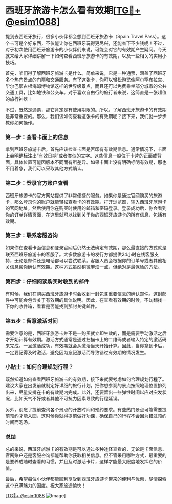 # 西班牙旅游卡怎么看有效期[[TG💪+ @esim1088](https://t.me/s/esim1088)]

提到去西班牙旅行，很多小伙伴都会想到西班牙旅游卡（Spain Travel Pass）。这个卡可是个好东西，不仅能让你在西班牙玩得更尽兴，还能省下不少钱呢！不过，对于初次使用西班牙旅游卡的小伙伴们来说，可能会对它的有效期产生疑问。今天就来给大家详细讲解一下如何查看西班牙旅游卡的有效期，以及一些相关的实用小技巧。

首先，咱们得了解西班牙旅游卡是什么。简单来说，它是一种通票，涵盖了西班牙多个热门景点的门票和交通服务。有了这张卡，你可以轻松游览像阿尔罕布拉宫、毕尔巴鄂古根海姆博物馆这样的世界级景点，而且还可以免费乘坐部分城市的公共交通工具，比如地铁和公交车。对于喜欢自由行的旅行者来说，这简直是一张超值的旅行神器！

不过，既然是通票，那它肯定是有使用期限的。所以，了解西班牙旅游卡的有效期是非常重要的。那么，我们该如何查看这张卡的有效期呢？接下来，我们就一步步教你如何操作。

### **第一步：查看卡面上的信息**

拿到西班牙旅游卡后，首先应该检查卡面是否印有有效期信息。通常情况下，卡面上会明确标注出“有效日期”或者类似的文字。这些信息一般位于卡片的正面或背面，具体位置可能因版本不同而有所差异。如果卡面上没有明确标明有效期，那也不用着急，我们可以采取其他方式确认。

### **第二步：登录官方账户查看**

西班牙旅游卡的官方网站提供了非常便捷的服务。如果你是通过官网购买的旅游卡，那么登录你的账户就能轻松查看卡的有效期。打开浏览器，输入西班牙旅游卡的官网地址，然后使用你在购买时使用的邮箱和密码登录。登录成功后，你会看到你的订单详情页面，在这里就可以找到关于你的西班牙旅游卡的所有信息，包括有效期。

### **第三步：联系客服咨询**

如果你在查看卡面信息和登录官网后仍然无法确定有效期，那么最直接的方式就是联系西班牙旅游卡的客服了。大多数旅游卡的发行方都提供24小时在线客服支持，无论是邮件还是电话都可以尝试联系。客服人员会根据你的订单号或者其他相关信息帮你确认有效期。这种方式虽然稍微麻烦一点，但绝对是最保险的方法。

### **第四步：仔细阅读购买时收到的邮件**

有时候，我们在购买西班牙旅游卡时会收到一封包含重要信息的确认邮件。这封邮件中可能会包含关于有效期的具体说明。因此，在查看有效期的时候，不妨翻找一下你的收件箱，看看是否能找到那封关键邮件。

### **第五步：留意激活时间**

需要注意的是，西班牙旅游卡并不是一购买就立即生效的，而是需要手动激活之后才开始计算有效期。激活方式通常是通过扫描卡上的二维码或者输入特定的激活码来完成。一旦激活成功，有效期就会从激活当天开始计算。因此，当你拿到卡后，一定要记得及时激活，避免因为忘记激活而导致错过有效期的情况发生。

### **小贴士：如何合理规划行程？**

既然知道如何查看西班牙旅游卡的有效期，接下来就要考虑如何合理规划行程了。建议大家在出发前就制定好详细的旅行计划，把你想参观的景点按照地理位置排列出来，尽量安排在卡的有效期内完成。此外，还要留出一些弹性时间以应对突发状况，比如天气不好或者其他不可抗力因素导致的行程延误。

另外，别忘了提前查询各个景点的开放时间和预约要求。有些热门景点可能需要提前预约才能入园，这时候你就得提前做好功课，确保自己的行程不会因为错过预约时间而泡汤。

### **总结**

总的来说，西班牙旅游卡的有效期是可以通过多种途径查看的，无论是卡面信息、官网账户还是客服咨询都能帮助你获取相关信息。但不管采用哪种方式，最重要的是要养成随时查看的习惯，并且及时激活卡片，这样才能最大限度地发挥它的价值。

最后，希望每位小伙伴都能顺利享受到西班牙旅游卡带来的便利与优惠，尽情探索这个充满魅力的国度。祝大家旅途愉快！

[[TG💪+ @esim1088](https://t.me/s/esim1088) ![Image](https://i.postimg.cc/4NQfJmqS/Snipaste-2025-05-13-00-14-12.png)]
